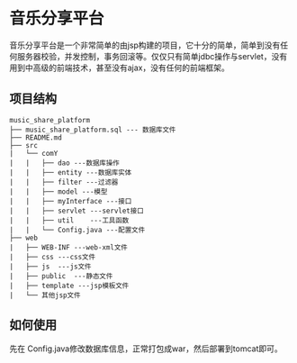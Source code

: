 # 音乐分享平台
音乐分享平台是一个非常简单的由jsp构建的项目，它十分的简单，简单到没有任何服务器校验，并发控制，事务回滚等。仅仅只有简单jdbc操作与servlet，没有用到中高级的前端技术，甚至没有ajax，没有任何的前端框架。

## 项目结构
<!-- md层级结构图 -->
```
music_share_platform
├── music_share_platform.sql --- 数据库文件
├── README.md
├── src
|   └── comY
|   |   ├── dao ---数据库操作
|   |   ├── entity ---数据库实体
|   |   ├── filter ---过滤器
|   |   ├── model ---模型
|   |   ├── myInterface ---接口
|   |   ├── servlet ---servlet接口
|   |   ├── util    ---工具函数
|   |   └── Config.java ---配置文件
├── web 
|   ├── WEB-INF ---web-xml文件
|   ├── css ---css文件
|   ├── js  ---js文件
|   ├── public  ---静态文件
|   ├── template ---jsp模板文件
|   └── 其他jsp文件
```

## 如何使用
先在 Config.java修改数据库信息，正常打包成war，然后部署到tomcat即可。


